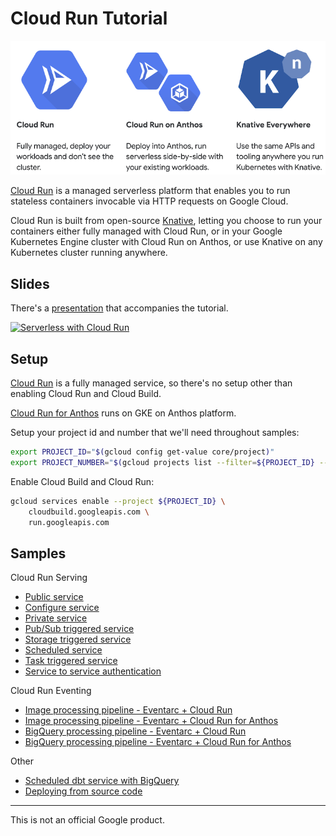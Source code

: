 # Cloud Run Tutorial

![Serverless on Google Cloud](docs/images/serverless-on-google-cloud.png)

[Cloud Run](https://cloud.google.com/run/) is a managed serverless platform that enables you to run stateless containers invocable via HTTP requests on Google Cloud.

Cloud Run is built from open-source [Knative](https://knative.dev/), letting you choose to run your containers either fully managed with Cloud Run, or in your Google Kubernetes Engine cluster with Cloud Run on Anthos, or use Knative on any Kubernetes cluster running anywhere.

## Slides

There's a [presentation](https://speakerdeck.com/meteatamel/serverless-containers-with-cloud-run) that accompanies the tutorial.

<a href="https://speakerdeck.com/meteatamel/serverless-containers-with-cloud-run">
    <img alt="Serverless with Cloud Run" src="docs/images/serverless-containers-with-cloud-run.png" width="50%" height="50%">
</a>

## Setup

[Cloud Run](https://cloud.google.com/run/) is a fully managed service, so
there's no setup other than enabling Cloud Run and Cloud Build.

[Cloud Run for
Anthos](https://cloud.google.com/run/docs/quickstarts/prebuilt-deploy-gke) runs
on GKE on Anthos platform.

Setup your project id and number that we'll need throughout samples:

```bash
export PROJECT_ID="$(gcloud config get-value core/project)"
export PROJECT_NUMBER="$(gcloud projects list --filter=${PROJECT_ID} --format='value(PROJECT_NUMBER)')"
```

Enable Cloud Build and Cloud Run:

```bash
gcloud services enable --project ${PROJECT_ID} \
    cloudbuild.googleapis.com \
    run.googleapis.com
```

## Samples

Cloud Run Serving

* [Public service](docs/public.md)
* [Configure service](docs/configure.md)
* [Private service](docs/private.md)
* [Pub/Sub triggered service](docs/pubsub.md)
* [Storage triggered service](docs/storage.md)
* [Scheduled service](docs/scheduled.md)
* [Task triggered service](docs/tasks.md)
* [Service to service authentication](docs/auth.md)

Cloud Run Eventing

* [Image processing pipeline - Eventarc + Cloud Run](https://github.com/GoogleCloudPlatform/eventarc-samples/tree/main/processing-pipelines/image)
* [Image processing pipeline - Eventarc + Cloud Run for Anthos](https://github.com/GoogleCloudPlatform/eventarc-samples/blob/main/processing-pipelines/image/image-processing-pipeline-eventarc-crfa.md)
* [BigQuery processing pipeline - Eventarc + Cloud Run](https://github.com/GoogleCloudPlatform/eventarc-samples/tree/main/processing-pipelines/bigquery)
* [BigQuery processing pipeline - Eventarc + Cloud Run for Anthos](https://github.com/GoogleCloudPlatform/eventarc-samples/blob/main/processing-pipelines/bigquery/bigquery-processing-pipeline-eventarc-crfa.md)

Other

* [Scheduled dbt service with BigQuery](docs/scheduled-dbt-service-bigquery.md)
* [Deploying from source code](docs/deploy-from-source.md)

-------

This is not an official Google product.
